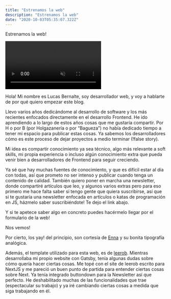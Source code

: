 ```yaml
---
title: "Estrenamos la web"
description: "Estrenamos la web"
date: "2020-10-03T05:35:07.322Z"
---
```


Estrenamos la web!

<video autoPlay loop muted playsInline>
  <source src="/videos/yay.mov" type="video/mp4"/>
</video>

Hola! Mi nombre es Lucas Bernalte, soy desarrollador web, y voy a hablarte de por qué quiero empezar este blog.

Llevo varios años dedicándome al desarrollo de software y los más recientes enfocados directamente en el desarrollo Frontend. He ido aprendiendo a lo largo de estos años cosas que me gustaría compartir. Por H o por B (por Holgazanería o por “Bagueza”) no había dedicado tiempo a tener mi espacio para publicar estas cosas. Ya sabemos los desarrolladores cómo es este proceso de dejar proyectos a medio terminar (!false story).

Mi idea es compartir conocimiento ya sea técnico, algo más relevante a soft skills, mi propia experiencia o incluso algún conocimiento extra que pueda venir bien a desarrolladores de Frontend para seguir creciendo.

Ya sé que hay muchas fuentes de conocimiento, y que es difícil estar al día con todas, así que prometo no ser intenso y publicar cuando tenga un contenido de calidad. También quiero poner en marcha una newsletter, donde compartiré artículos que leo, y algunos varios extras pero para eso primero me hace falta saber si tengo gente que quiera suscribirse, así que si te gustaría una newsletter enfocada en artículos o katas de programación en JS, házmelo saber suscribiéndote! Te dejo el link abajo.

Y si te apetece saber algo en concreto puedes hacérmelo llegar por el formulario de la web!

Nos vemos!

Por cierto, los yay! del principio, son cortesía de [Enna](http://www.twitter.com/ennapg) y su bonita tipografía analógica.

Además, el template utilizado para esta web, es de [leerob](http://leerob.io). Mientras desarrollaba mi propio website con Gatsby, tenía algunas dudas
sobre cómo quería hacer ciertas cosas. Me topé con el site de leerob escrito para NextJS y me pareció un buen punto de partida para entender ciertas cosas sobre Next.
Ya tenía integrado buttondown para la Newsletter así que perfecto. He deshabilitado muchas de las funcionalidades que trae (espectacular su trabajo)
y ya iré cambiando ciertas cosas a medida que siga trabajando en él.
